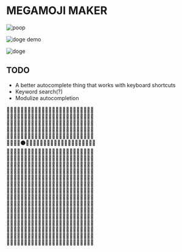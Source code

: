 # MEGAMOJI MAKER

![poop](https://cloud.githubusercontent.com/assets/1153134/5061014/bce4d85a-6d32-11e4-9166-7f1ede0e5f0f.gif)

![doge demo](https://cloud.githubusercontent.com/assets/1153134/5060927/e5c8eb36-6d2c-11e4-9aba-256291dc4809.gif)

![doge](https://f.cloud.github.com/assets/1153134/1773595/df14deb8-67eb-11e3-8197-f7978d514309.png)

## TODO

- A better autocomplete thing that works with keyboard shortcuts
- Keyword search(?)
- Modulize autocompletion

:leaves::leaves::leaves::leaves::leaves::leaves::leaves::leaves::leaves::leaves::leaves::leaves::leaves::leaves::leaves::leaves::leaves::leaves::leaves::leaves::leaves::leaves::leaves::leaves::leaves:<br />
:leaves::leaves::leaves::leaves::leaves::leaves::leaves::leaves::sheep::sheep::leaves::leaves::leaves::leaves::leaves::leaves::leaves::leaves::leaves::leaves::leaves::leaves::leaves::leaves::leaves:<br />
:leaves::leaves::leaves::leaves::leaves::leaves::leaves::sheep::sheep::sheep::sheep::leaves::leaves::leaves::leaves::leaves::leaves::leaves::leaves::leaves::leaves::leaves::leaves::leaves::leaves:<br />
:leaves::leaves::leaves::thought_balloon::thought_balloon::thought_balloon::thought_balloon::sheep::sheep::sheep::sheep::sheep::sheep::leaves::leaves::leaves::leaves::leaves::leaves::leaves::leaves::leaves::leaves::leaves::leaves:<br />
:leaves::leaves::thought_balloon::thought_balloon::thought_balloon::thought_balloon::thought_balloon::thought_balloon::thought_balloon::thought_balloon::sheep::sheep::sheep::leaves::leaves::leaves::leaves::leaves::leaves::leaves::leaves::leaves::leaves::leaves::leaves:<br />
:leaves::leaves::thought_balloon::thought_balloon::black_circle::thought_balloon::thought_balloon::thought_balloon::thought_balloon::thought_balloon::sheep::sheep::sheep::leaves::leaves::thought_balloon::thought_balloon::thought_balloon::thought_balloon::thought_balloon::thought_balloon::leaves::leaves::leaves::leaves:<br />
:leaves::thought_balloon::thought_balloon::thought_balloon::thought_balloon::thought_balloon::thought_balloon::thought_balloon::thought_balloon::thought_balloon::sheep::sheep::sheep::thought_balloon::thought_balloon::thought_balloon::thought_balloon::thought_balloon::thought_balloon::thought_balloon::thought_balloon::thought_balloon::leaves::leaves::leaves:<br />
:leaves::thought_balloon::thought_balloon::thought_balloon::thought_balloon::thought_balloon::sheep::thought_balloon::thought_balloon::sheep::sheep::sheep::thought_balloon::thought_balloon::thought_balloon::thought_balloon::thought_balloon::thought_balloon::thought_balloon::thought_balloon::thought_balloon::thought_balloon::thought_balloon::thought_balloon::leaves:<br />
:leaves::leaves::thought_balloon::thought_balloon::thought_balloon::thought_balloon::thought_balloon::sheep::sheep::sheep::sheep::thought_balloon::thought_balloon::thought_balloon::thought_balloon::thought_balloon::thought_balloon::thought_balloon::thought_balloon::thought_balloon::thought_balloon::thought_balloon::thought_balloon::thought_balloon::leaves:<br />
:leaves::leaves::leaves::leaves::thought_balloon::thought_balloon::thought_balloon::thought_balloon::sheep::sheep::thought_balloon::thought_balloon::thought_balloon::thought_balloon::thought_balloon::thought_balloon::thought_balloon::thought_balloon::thought_balloon::thought_balloon::thought_balloon::thought_balloon::thought_balloon::leaves::leaves:<br />
:leaves::leaves::leaves::leaves::thought_balloon::thought_balloon::thought_balloon::thought_balloon::thought_balloon::thought_balloon::thought_balloon::thought_balloon::thought_balloon::thought_balloon::thought_balloon::thought_balloon::thought_balloon::thought_balloon::thought_balloon::thought_balloon::thought_balloon::thought_balloon::thought_balloon::leaves::leaves:<br />
:leaves::leaves::leaves::leaves::thought_balloon::thought_balloon::thought_balloon::thought_balloon::thought_balloon::thought_balloon::thought_balloon::thought_balloon::thought_balloon::thought_balloon::thought_balloon::thought_balloon::thought_balloon::thought_balloon::thought_balloon::thought_balloon::thought_balloon::thought_balloon::thought_balloon::thought_balloon::leaves:<br />
:leaves::leaves::leaves::leaves::leaves::thought_balloon::thought_balloon::thought_balloon::thought_balloon::thought_balloon::thought_balloon::thought_balloon::thought_balloon::thought_balloon::thought_balloon::thought_balloon::thought_balloon::thought_balloon::thought_balloon::thought_balloon::thought_balloon::thought_balloon::thought_balloon::leaves::leaves:<br />
:leaves::leaves::leaves::leaves::leaves::leaves::thought_balloon::thought_balloon::thought_balloon::thought_balloon::thought_balloon::thought_balloon::thought_balloon::thought_balloon::thought_balloon::thought_balloon::thought_balloon::thought_balloon::thought_balloon::thought_balloon::thought_balloon::thought_balloon::thought_balloon::leaves::leaves:<br />
:leaves::leaves::leaves::leaves::leaves::leaves::thought_balloon::thought_balloon::thought_balloon::thought_balloon::thought_balloon::thought_balloon::thought_balloon::thought_balloon::thought_balloon::thought_balloon::thought_balloon::thought_balloon::thought_balloon::thought_balloon::thought_balloon::thought_balloon::thought_balloon::leaves::leaves:<br />
:leaves::leaves::leaves::leaves::leaves::leaves::leaves::thought_balloon::thought_balloon::thought_balloon::thought_balloon::thought_balloon::leaves::leaves::leaves::leaves::leaves::leaves::leaves::thought_balloon::thought_balloon::thought_balloon::thought_balloon::leaves::leaves:<br />
:leaves::leaves::leaves::leaves::leaves::leaves::leaves::leaves::thought_balloon::thought_balloon::thought_balloon::thought_balloon::leaves::leaves::leaves::leaves::leaves::leaves::leaves::leaves::thought_balloon::thought_balloon::leaves::leaves::leaves:<br />
:leaves::leaves::leaves::leaves::leaves::leaves::leaves::leaves::leaves::thought_balloon::thought_balloon::leaves::leaves::leaves::leaves::leaves::leaves::leaves::leaves::leaves::thought_balloon::thought_balloon::leaves::leaves::leaves:<br />
:leaves::leaves::leaves::leaves::leaves::leaves::leaves::leaves::leaves::thought_balloon::thought_balloon::leaves::leaves::leaves::leaves::leaves::leaves::leaves::leaves::leaves::thought_balloon::thought_balloon::leaves::leaves::leaves:<br />
:leaves::leaves::leaves::leaves::leaves::leaves::leaves::leaves::leaves::thought_balloon::leaves::leaves::leaves::leaves::leaves::leaves::leaves::leaves::leaves::leaves::leaves::thought_balloon::leaves::leaves::leaves:<br />
:leaves::leaves::leaves::leaves::leaves::leaves::leaves::leaves::leaves::leaves::leaves::leaves::leaves::leaves::leaves::leaves::leaves::leaves::leaves::leaves::leaves::leaves::leaves::leaves::leaves:
